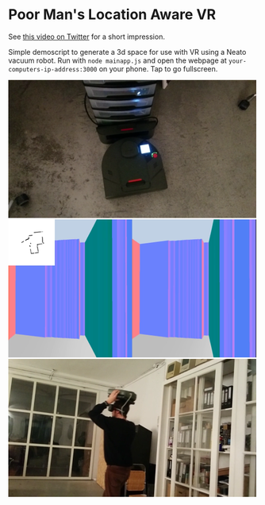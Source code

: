 # Poor Man's Location Aware VR

See [this video on Twitter](https://twitter.com/JaspervanLoenen/status/792113321000435713) for a short impression.


Simple demoscript to generate a 3d space for use with VR using a Neato vacuum robot. Run with `node mainapp.js` and open the webpage at `your-computers-ip-address:3000` on your phone. Tap to go fullscreen.


[![robot](media/img1.png)](https://twitter.com/JaspervanLoenen/status/792113321000435713)
[![space](media/img2.png)](https://twitter.com/JaspervanLoenen/status/792113321000435713)
[![walking-with-a-robot-on-your-head](media/img3.png)](https://twitter.com/JaspervanLoenen/status/792113321000435713)
